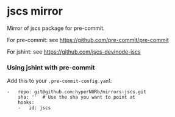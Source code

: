 jscs mirror
================

Mirror of jscs package for pre-commit.

For pre-commit: see https://github.com/pre-commit/pre-commit

For jshint: see https://github.com/jscs-dev/node-jscs


### Using jshint with pre-commit

Add this to your `.pre-commit-config.yaml`:

    -   repo: git@github.com:hyperNURb/mirrors-jscs.git
        sha: ''  # Use the sha you want to point at
        hooks:
        -   id: jscs

